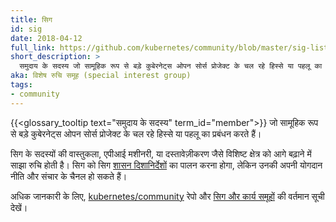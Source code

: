 ```yaml
---
title: सिग
id: sig
date: 2018-04-12
full_link: https://github.com/kubernetes/community/blob/master/sig-list.md#special-interest-groups 
short_description: >
  समुदाय के सदस्य जो सामूहिक रूप से बड़े कुबेरनेट्स ओपन सोर्स प्रोजेक्ट के चल रहे हिस्से या पहलू का प्रबंधन करते हैं।
aka: विशेष रुचि समूह (special interest group)
tags:
- community
---
```

 {{<glossary_tooltip text="समुदाय के सदस्य" term_id="member">}} जो सामूहिक रूप से बड़े कुबेरनेट्स ओपन सोर्स प्रोजेक्ट के चल रहे हिस्से या पहलू का प्रबंधन करते हैं।

<!--more--> 

सिग के सदस्यों की वास्तुकला, एपीआई मशीनरी, या दस्तावेज़ीकरण जैसे विशिष्ट क्षेत्र को आगे बढ़ाने में साझा रुचि होती है।
सिग को सिग [शासन दिशानिर्देशों](https://github.com/kubernetes/community/blob/master/committee-steering/governance/sig-governance.md) का पालन करना होगा, लेकिन उनकी अपनी योगदान नीति और संचार के चैनल हो सकते हैं।

अधिक जानकारी के लिए, [kubernetes/community](https://github.com/kubernetes/community) रेपो और [सिग और कार्य समूहों](https://github.com/kubernetes/community/blob/master/sig-list.md) की वर्तमान सूची देखें।